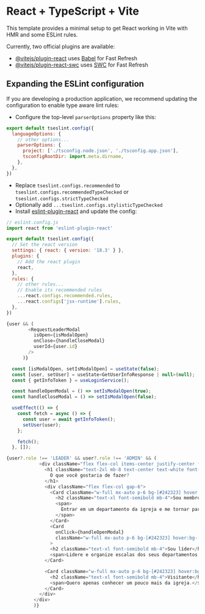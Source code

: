 # React + TypeScript + Vite

This template provides a minimal setup to get React working in Vite with HMR and some ESLint rules.

Currently, two official plugins are available:

- [@vitejs/plugin-react](https://github.com/vitejs/vite-plugin-react/blob/main/packages/plugin-react/README.md) uses [Babel](https://babeljs.io/) for Fast Refresh
- [@vitejs/plugin-react-swc](https://github.com/vitejs/vite-plugin-react-swc) uses [SWC](https://swc.rs/) for Fast Refresh

## Expanding the ESLint configuration

If you are developing a production application, we recommend updating the configuration to enable type aware lint rules:

- Configure the top-level `parserOptions` property like this:

```js
export default tseslint.config({
  languageOptions: {
    // other options...
    parserOptions: {
      project: ['./tsconfig.node.json', './tsconfig.app.json'],
      tsconfigRootDir: import.meta.dirname,
    },
  },
})
```

- Replace `tseslint.configs.recommended` to `tseslint.configs.recommendedTypeChecked` or `tseslint.configs.strictTypeChecked`
- Optionally add `...tseslint.configs.stylisticTypeChecked`
- Install [eslint-plugin-react](https://github.com/jsx-eslint/eslint-plugin-react) and update the config:

```js
// eslint.config.js
import react from 'eslint-plugin-react'

export default tseslint.config({
  // Set the react version
  settings: { react: { version: '18.3' } },
  plugins: {
    // Add the react plugin
    react,
  },
  rules: {
    // other rules...
    // Enable its recommended rules
    ...react.configs.recommended.rules,
    ...react.configs['jsx-runtime'].rules,
  },
})

{user && (
        <RequestLeaderModal
          isOpen={isModalOpen}
          onClose={handleCloseModal}
          userId={user.id}
        />
      )}

  const [isModalOpen, setIsModalOpen] = useState(false);
  const [user, setUser] = useState<GetUserInfoResponse | null>(null);
  const { getInfoToken } = useLoginService();

  const handleOpenModal = () => setIsModalOpen(true);
  const handleCloseModal = () => setIsModalOpen(false);

  useEffect(() => {
    const fetch = async () => {
      const user = await getInfoToken();
      setUser(user);
    };

    fetch();
  }, []);

{user?.role !== 'LEADER' && user?.role !== 'ADMIN' && (
            <div className="flex flex-col items-center justify-center flex-grow px-4 py-8">
              <h1 className="text-2xl mb-8 text-center text-white font-semibold">
                O que você gostaria de fazer?
              </h1>
              <div className="flex flex-col gap-6">
                <Card className="w-full mx-auto p-6 bg-[#242323] hover:bg-[#1a1919] cursor-pointer text-white">
                  <h2 className="text-xl font-semibold mb-4">Sou membro</h2>
                  <span>
                    Entrar em um departamento da igreja e me tornar participante.
                  </span>
                </Card>
                <Card
                  onClick={handleOpenModal}
                  className="w-full mx-auto p-6 bg-[#242323] hover:bg-[#1a1919] cursor-pointer text-white"
                >
                <h2 className="text-xl font-semibold mb-4">Sou líder</h2>
                <span>Lidere e organize escalas dos seus departamentos.</span>
              </Card>

              <Card className="w-full mx-auto p-6 bg-[#242323] hover:bg-[#1a1919] cursor-pointer text-white">
                <h2 className="text-xl font-semibold mb-4">Visitante</h2>
                <span>Quero apenas conhecer um pouco mais da igreja.</span>
              </Card>
            </div>
          </div>
          )}
```
